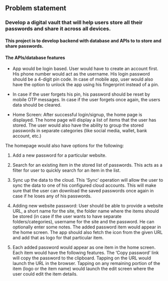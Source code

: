 ##  Problem statement

###   Develop a digital vault that will help users store all their passwords and share it across all devices.

#### This project is to develop  backend with database and APIs to to store and share passwords.
#### The APIs/database features

- App would be login based. User would have to create an account first. His phone number would act as the username. His login password should be a 4-digit pin code. In case of mobile app, user would also have the option to unlock the app using his fingerprint instead of a pin.

- In case if the user forgets his pin, his password should be reset by mobile OTP messages. In case if the user forgets once again, the users data should be cleared.

- Home Screen: After successful login/signup, the home page is displayed. The home page will display a list of items that the user has stored. The user would also have the ability to group the stored passwords in separate categories (like social media, wallet, bank account, etc.)

 The homepage would also have options for the following:

 1.  Add a new password for a particular website.
 
 2. Search for an existing item in the stored list of passwords. This acts as a filter for user to quickly search for an item in the list.

 3. Sync up the data to the cloud. This ‘Sync’ operation will allow the user to sync the data to one of his configured cloud accounts. This will make sure that the user can download the saved passwords once again in case if he loses any of his passwords.

 4. Adding new website password: User should be able to provide a website URL, a short name for the site, the folder name where the items should be stored (in case if the user wants to have separate folders/categories), username for the site and the password. He can optionally enter some notes. The added password item would appear in the home screen. The app should also fetch the icon from the given URL and add that as logo for that particular item.
 
 5. Each added password would appear as one item in the home screen. Each item would have the following features. The ‘Copy password’ link will copy the password to the clipboard. Tapping on the URL would launch the URL in the browser. Tapping on any remaining portion of the item (logo or the item name) would launch the edit screen where the user could edit the item details.